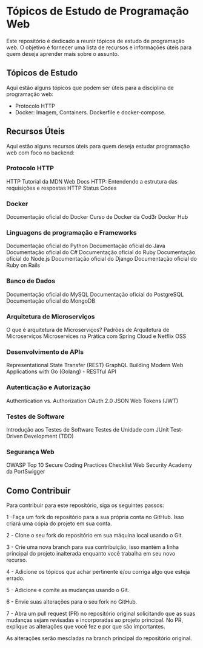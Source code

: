 # Tópicos de Estudo de Programação Web
Este repositório é dedicado a reunir tópicos de estudo de programação web. O objetivo é fornecer uma lista de recursos e informações úteis para quem deseja aprender mais sobre o assunto.

## Tópicos de Estudo
Aqui estão alguns tópicos que podem ser úteis para a disciplina de programação web:
- Protocolo HTTP
- Docker:
  Imagem, Containers. Dockerfile e docker-compose.
  
## Recursos Úteis
Aqui estão alguns recursos úteis para quem deseja estudar programação web com foco no backend:

### Protocolo HTTP
HTTP Tutorial da MDN Web Docs
HTTP: Entendendo a estrutura das requisições e respostas
HTTP Status Codes
### Docker
Documentação oficial do Docker
Curso de Docker da Cod3r
Docker Hub
### Linguagens de programação e Frameworks
Documentação oficial do Python
Documentação oficial do Java
Documentação oficial do C#
Documentação oficial do Ruby
Documentação oficial do Node.js
Documentação oficial do Django
Documentação oficial do Ruby on Rails
### Banco de Dados
Documentação oficial do MySQL
Documentação oficial do PostgreSQL
Documentação oficial do MongoDB
### Arquitetura de Microserviços
O que é arquitetura de Microserviços?
Padrões de Arquitetura de Microserviços
Microservices na Prática com Spring Cloud e Netflix OSS
### Desenvolvimento de APIs
Representational State Transfer (REST)
GraphQL
Building Modern Web Applications with Go (Golang) - RESTful API
### Autenticação e Autorização
Authentication vs. Authorization
OAuth 2.0
JSON Web Tokens (JWT)
### Testes de Software
Introdução aos Testes de Software
Testes de Unidade com JUnit
Test-Driven Development (TDD)
### Segurança Web
OWASP Top 10
Secure Coding Practices Checklist
Web Security Academy da PortSwigger

## Como Contribuir
Para contribuir para este repositório, siga os seguintes passos:

1 -Faça um fork do repositório para a sua própria conta no GitHub. Isso criará uma cópia do projeto em sua conta.

2 - Clone o seu fork do repositório em sua máquina local usando o Git.

3 - Crie uma nova branch para sua contribuição, isso mantém a linha principal do projeto inalterada enquanto você trabalha em seu novo recurso.

4 - Adicione os tópicos que achar pertinente e/ou corriga algo que esteja errado.

5 - Adicione e comite as mudanças usando o Git.

6 - Envie suas alterações para o seu fork no GitHub.

7 - Abra um pull request (PR) no repositório original solicitando que as suas mudanças sejam revisadas e incorporadas ao projeto principal. No PR, explique as alterações que você fez e por que são importantes.

As alterações serão mescladas na branch principal do repositório original.
